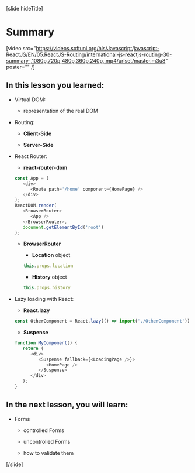 [slide hideTitle]

# Summary

[video src="https://videos.softuni.org/hls/Javascript/javascript-ReactJS/EN/05.ReactJS-Routing/international-js-reactjs-routing-30-summary-,1080p,720p,480p,360p,240p,.mp4/urlset/master.m3u8" poster="" /]

## In this lesson you learned:

- Virtual DOM:

   * representation of the real DOM

- Routing:

   * **Client-Side**

   * **Server-Side**

- React Router:

   * **react-router-dom**

   ```js
   const App = (
      <div>
         <Route path='/home' component={HomePage} />
      </div>
   );
   ReactDOM.render(
      <BrowserRouter>
         <App />
      </BrowserRouter>,
      document.getElementById('root')
   );
   ```

   * **BrowserRouter**
      
      * **Location** object

      ```js
      this.props.location
      ```
      
      * **History** object

      ```js
      this.props.history
      ```

- Lazy loading with React:

   * **React.lazy**

   ```js
   const OtherComponent = React.lazy(() => import('./OtherComponent'));
   ```

   * **Suspense**

   ```js
   function MyComponent() {
      return (
         <div>
            <Suspense fallback={<LoadingPage />}>
               <HomePage />
            </Suspense>
         </div>
      );
   }
   ```

## In the next lesson, you will learn:

- Forms

   * controlled Forms

   * uncontrolled Forms

   * how to validate them

[/slide]
